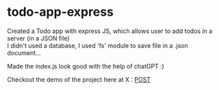 # todo-app-express
Created a Todo app with express JS, which allows user to add todos in a server (in a JSON file) <br>
I didn't used a database, I used 'fs' module to save file in a .json document...

Made the index.js look good with the help of chatGPT :)

Checkout the demo of the project here at X : [POST](https://x.com/mohits_twt/status/1734234886100373761?s=20)

